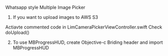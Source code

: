 Whatsapp style Multiple Image Picker



1) If you want to upload images to AWS S3

Actiavte commented code in LimCameraPickerViewController.swift
Check doUpload()

2) To use MBProgressHUD, create Objective-c Briding header and import MBProgressHUD
